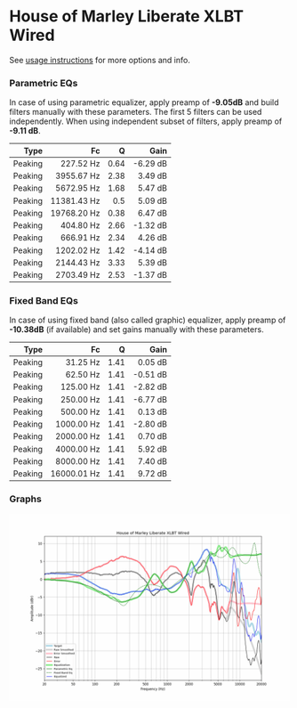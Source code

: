 # House of Marley Liberate XLBT Wired
See [usage instructions](https://github.com/jaakkopasanen/AutoEq#usage) for more options and info.

### Parametric EQs
In case of using parametric equalizer, apply preamp of **-9.05dB** and build filters manually
with these parameters. The first 5 filters can be used independently.
When using independent subset of filters, apply preamp of **-9.11 dB**.

| Type    | Fc          |    Q | Gain     |
|--------:|------------:|-----:|---------:|
| Peaking | 227.52 Hz   | 0.64 | -6.29 dB |
| Peaking | 3955.67 Hz  | 2.38 | 3.49 dB  |
| Peaking | 5672.95 Hz  | 1.68 | 5.47 dB  |
| Peaking | 11381.43 Hz | 0.5  | 5.09 dB  |
| Peaking | 19768.20 Hz | 0.38 | 6.47 dB  |
| Peaking | 404.80 Hz   | 2.66 | -1.32 dB |
| Peaking | 666.91 Hz   | 2.34 | 4.26 dB  |
| Peaking | 1202.02 Hz  | 1.42 | -4.14 dB |
| Peaking | 2144.43 Hz  | 3.33 | 5.39 dB  |
| Peaking | 2703.49 Hz  | 2.53 | -1.37 dB |

### Fixed Band EQs
In case of using fixed band (also called graphic) equalizer, apply preamp of **-10.38dB**
(if available) and set gains manually with these parameters.

| Type    | Fc          |    Q | Gain     |
|--------:|------------:|-----:|---------:|
| Peaking | 31.25 Hz    | 1.41 | 0.05 dB  |
| Peaking | 62.50 Hz    | 1.41 | -0.51 dB |
| Peaking | 125.00 Hz   | 1.41 | -2.82 dB |
| Peaking | 250.00 Hz   | 1.41 | -6.77 dB |
| Peaking | 500.00 Hz   | 1.41 | 0.13 dB  |
| Peaking | 1000.00 Hz  | 1.41 | -2.80 dB |
| Peaking | 2000.00 Hz  | 1.41 | 0.70 dB  |
| Peaking | 4000.00 Hz  | 1.41 | 5.92 dB  |
| Peaking | 8000.00 Hz  | 1.41 | 7.40 dB  |
| Peaking | 16000.01 Hz | 1.41 | 9.72 dB  |

### Graphs
![](./House%20of%20Marley%20Liberate%20XLBT%20Wired.png)